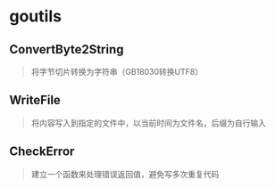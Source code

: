 # goutils

## ConvertByte2String 
> 将字节切片转换为字符串（GB18030转换UTF8）

## WriteFile
> 将内容写入到指定的文件中，以当前时间为文件名，后缀为自行输入

## CheckError
> 建立一个函数来处理错误返回值，避免写多次重复代码
